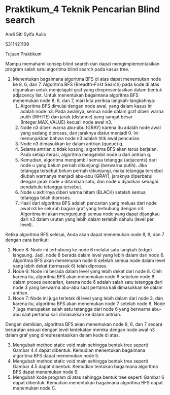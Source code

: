 # Praktikum_4 Teknik Pencarian Blind search
Andi Siti Syifa Aulia

5311421109

Tujuan Praktikum


Mampu memahami konsep blind search dan dapat mengimplementasikan program salah satu algoritma blind search pada kasus tree.


1. Menentukan bagaimana algoritma BFS di atas dapat menentukan node ke 8, 6, dan 7.
   Algoritma BFS (Breadth-First Search) pada kode di atas digunakan untuk menjelajahi graf yang direpresentasikan dalam bentuk adjacency list. Untuk menentukan bagaimana algoritma BFS menemukan node 8, 6, dan 7, mari kita periksa langkah-langkahnya:
   1. Algoritma BFS dimulai dengan node awal, yang dalam kasus ini adalah node n3. Pada awalnya, semua node dalam graf diberi warna putih (WHITE) dan jarak (distance) yang sangat besar (Integer.MAX_VALUE) kecuali node awal n3.
   2. Node n3 diberi warna abu-abu (GRAY) karena itu adalah node awal yang sedang diproses, dan jaraknya diatur menjadi 0. Ini menunjukkan bahwa node n3 adalah titik awal pencarian.
   3. Node n3 dimasukkan ke dalam antrian (queue) q.
   4. Selama antrian q tidak kosong, algoritma BFS akan terus berjalan. Pada setiap iterasi, algoritma mengambil node u dari antrian q.
   5. Kemudian, algoritma mengambil semua tetangga (adjacents) dari node u yang belum pernah dikunjungi (berwarna putih). Jika tetangga tersebut belum pernah dikunjungi, maka tetangga tersebut diubah warnanya menjadi abu-abu (GRAY), jaraknya diperbarui dengan jarak node u ditambah satu, dan node u dijadikan sebagai pendahulu tetangga tersebut.
   6. Node u akhirnya diberi warna hitam (BLACK) setelah semua tetangga telah diproses.
   7. Hasil dari algoritma BFS adalah pencarian yang meluas dari node awal n3 ke seluruh bagian graf yang terhubung dengan n3. Algoritma ini akan mengunjungi semua node yang dapat dijangkau dari n3 dalam urutan yang lebih dalam terlebih dahulu (level per level).

Ketika algoritma BFS selesai, Anda akan dapat menemukan node 8, 6, dan 7 dengan cara berikut:
1. Node 8: Node ini terhubung ke node 6 melalui satu langkah (edge) langsung. Jadi, node 8 berada dalam level yang lebih dalam dari node 6. Algoritma BFS akan menemukan node 8 setelah semua node dalam level yang lebih dekat (termasuk 6) telah diproses.
2. Node 6: Node ini berada dalam level yang lebih dekat dari node 8. Oleh karena itu, algoritma BFS akan menemukan node 6 sebelum node 8 dalam proses pencarian, karena node 6 adalah salah satu tetangga dari node 3 yang berwarna abu-abu saat pertama kali dimasukkan ke dalam antrian.
3. Node 7: Node ini juga terletak di level yang lebih dalam dari node 3, dan karena itu, algoritma BFS akan menemukan node 7 setelah node 6. Node 7 juga merupakan salah satu tetangga dari node 6 yang berwarna abu-abu saat pertama kali dimasukkan ke dalam antrian.


Dengan demikian, algoritma BFS akan menemukan node 8, 6, dan 7 secara berurutan sesuai dengan level kedekatan mereka dengan node awal n3 dalam graf yang direpresentasikan dalam kode di atas.




3. Mengubah  method static void main sehingga bentuk tree seperti Gambar 4.4 dapat dibentuk. Kemudian menentukan bagaimana algoritma BFS dapat menemukan node 5.
4. Mengubah method static void main sehingga bentuk tree seperti Gambar 4.5 dapat dibentuk. Kemudian tentukan bagaimana algoritma BFS dapat menemukan node 9.
5. Mengubah kode program di atas sehingga bentuk tree seperti Gambar 6 dapat dibentuk. Kemudian menentukan bagaimana algoritma BFS dapat menemukan node C.

